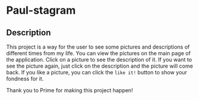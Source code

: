 # Paul-stagram

## Description

This project is a way for the user to see some pictures 
and descriptions of different times from my life. You
can view the pictures on the main page of the application.
Click on a picture to see the description of it. If you
want to see the picture again, just click on the description
and the picture will come back. If you like a picture, you
can click the `like it!` button to show your fondness for
it.

Thank you to Prime for making this project happen!
